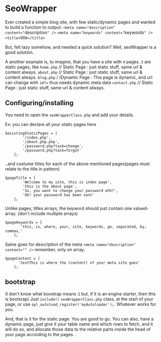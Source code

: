 SeoWrapper
===========================

Ever created a simple blog site, with few static/dynamic pages and wanted to build a function to output:
	`<meta name="description" content="`description`" />`
	`<meta name="keywords" content="`keywords`" />`
	`<title>`title`</title>`
	
But, felt lazy somehow, and needed a quick solution? Well, seoWrapper is a good solution. 


A another example is, to imagine, that you have a site with `4` pages. `3` are static pages, like 
        `home.php` // Static Page : just static stuff, same url & content always. 
        `about.php` // Static Page : just static stuff, same url & content always. 
        `blog.php` / /Dynamic Page : This page is dynamic, and url can change with `id?=` thus needs dynamic meta data
        `contact.php` // Static Page : just static stuff, same url & content always. 
        

## Configuring/installing

You need to open the `seoWrapperClass.php` and add your details. 

Ex:  you can declare all your static pages here

    $existingStaticPages = [
            '/index.php',
            '/about.php.php',
            '/password.php?task=change',
            '/password.php?task=forgot'
        ];
		 


..and costume titles for each of the above mentioned pages(pages must relate to the title in pattern)

    $pageTitle = [
            'Welcome to my site, this is index page',
            'this is the about page',
            'So, you want to change your password ehh?',
            'Ok! your password has been sent'
        ];



Unlike pages, titles arrays, the keyword should just contain one valued-array. (don't include multiple arrays)

    $pageKeywords = [
           'this, is, where, your, site, keywords, go, separated, by, commas,'
        ];


Same goes for description of the meta `<meta name="description" content="" />` remember, only on array.

    $pageContent = [
          'testThis is where the (content) of your meta site goes'
        ];



## bootstrap  
(I don't know what boostrap means :) but, if it is an engine starter, then this is bootsrap)
Just `include()` `seoWrapperClass.php` class, at the start of your page, or use `spl_autoload_register('myAutoloader');`. Whatever works for you. 




And, that is it for the static page. You are good to go. You can also, have a dynamic page, just give  it your table name and which rows to fetch, and it will do so, and allocate those data to the relative parts inside the head of your page according to the pages. .



